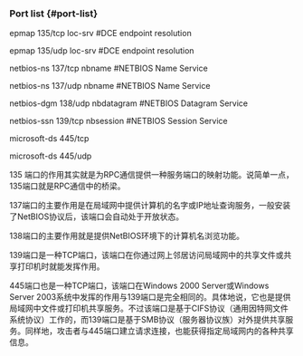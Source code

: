 ### Port list {#port-list}

epmap             135/tcp    loc-srv                #DCE endpoint resolution

epmap             135/udp    loc-srv                #DCE endpoint resolution

netbios-ns        137/tcp    nbname                 #NETBIOS Name Service

netbios-ns        137/udp    nbname                 #NETBIOS Name Service

netbios-dgm       138/udp    nbdatagram             #NETBIOS Datagram Service

netbios-ssn       139/tcp    nbsession              #NETBIOS Session Service

microsoft-ds      445/tcp

microsoft-ds      445/udp

135 端口的作用其实就是为RPC通信提供一种服务端口的映射功能。说简单一点，135端口就是RPC通信中的桥梁。

137端口的主要作用是在局域网中提供计算机的名字或IP地址查询服务，一般安装了NetBIOS协议后，该端口会自动处于开放状态。

138端口的主要作用就是提供NetBIOS环境下的计算机名浏览功能。

139端口是一种TCP端口，该端口在你通过网上邻居访问局域网中的共享文件或共享打印机时就能发挥作用。

445端口也是一种TCP端口，该端口在Windows 2000 Server或Windows Server 2003系统中发挥的作用与139端口是完全相同的。具体地说，它也是提供局域网中文件或打印机共享服务。不过该端口是基于CIFS协议（通用因特网文件系统协议）工作的，而139端口是基于SMB协议（服务器协议族）对外提供共享服务。同样地，攻击者与445端口建立请求连接，也能获得指定局域网内的各种共享信息。